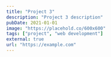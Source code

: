 ```yaml
---
title: "Project 3"
description: "Project 3 description"
pubDate: 2021-01-01
image: "https://placehold.co/600x600"
tags: ["project", "web development"]
external: true
url: "https://example.com"
---
```

